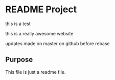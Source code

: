 # README Project

this is a test

this is a really awesome website

updates made on master on github before rebase

## Purpose

This file is just a readme file.
